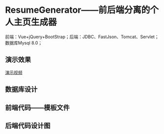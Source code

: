 # ResumeGenerator——前后端分离的个人主页生成器

前端：Vue+jQuery+BootStrap；后端：JDBC、FastJson、Tomcat、Servlet；数据库Mysql 8.0；

## 演示效果 

<a href="">演示视频</a>
## 数据库设计

## 前端代码——模板文件

## 后端代码设计图
